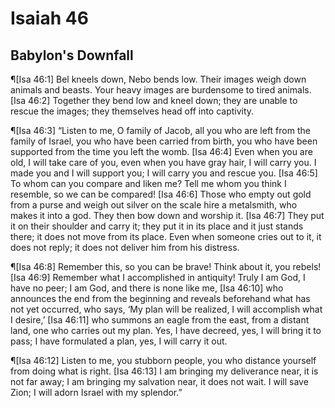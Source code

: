 # Isaiah 46

## Babylon's Downfall
¶[Isa 46:1] Bel kneels down, Nebo bends low. Their images weigh down animals and beasts. Your heavy images are burdensome to tired animals.
[Isa 46:2] Together they bend low and kneel down; they are unable to rescue the images; they themselves head off into captivity.

¶[Isa 46:3] “Listen to me, O family of Jacob, all you who are left from the family of Israel, you who have been carried from birth, you who have been supported from the time you left the womb.
[Isa 46:4] Even when you are old, I will take care of you, even when you have gray hair, I will carry you. I made you and I will support you; I will carry you and rescue you.
[Isa 46:5] To whom can you compare and liken me? Tell me whom you think I resemble, so we can be compared!
[Isa 46:6] Those who empty out gold from a purse and weigh out silver on the scale hire a metalsmith, who makes it into a god. They then bow down and worship it.
[Isa 46:7] They put it on their shoulder and carry it; they put it in its place and it just stands there; it does not move from its place. Even when someone cries out to it, it does not reply; it does not deliver him from his distress.

¶[Isa 46:8] Remember this, so you can be brave! Think about it, you rebels!
[Isa 46:9] Remember what I accomplished in antiquity! Truly I am God, I have no peer; I am God, and there is none like me,
[Isa 46:10] who announces the end from the beginning and reveals beforehand what has not yet occurred, who says, ‘My plan will be realized, I will accomplish what I desire,’
[Isa 46:11] who summons an eagle from the east, from a distant land, one who carries out my plan. Yes, I have decreed, yes, I will bring it to pass; I have formulated a plan, yes, I will carry it out.

¶[Isa 46:12] Listen to me, you stubborn people, you who distance yourself from doing what is right.
[Isa 46:13] I am bringing my deliverance near, it is not far away; I am bringing my salvation near, it does not wait. I will save Zion; I will adorn Israel with my splendor.”
